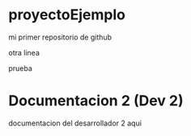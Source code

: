 # proyectoEjemplo
mi primer repositorio de github

otra linea



prueba


# Documentacion 2 (Dev 2)
documentacion del desarrollador 2 
aqui
